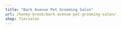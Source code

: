 ```yaml
---
title: "Bark Avenue Pet Grooming Salon"
url: /honey-brook/bark-avenue-pet-grooming-salon/
shop: Tiersalon
---
```

